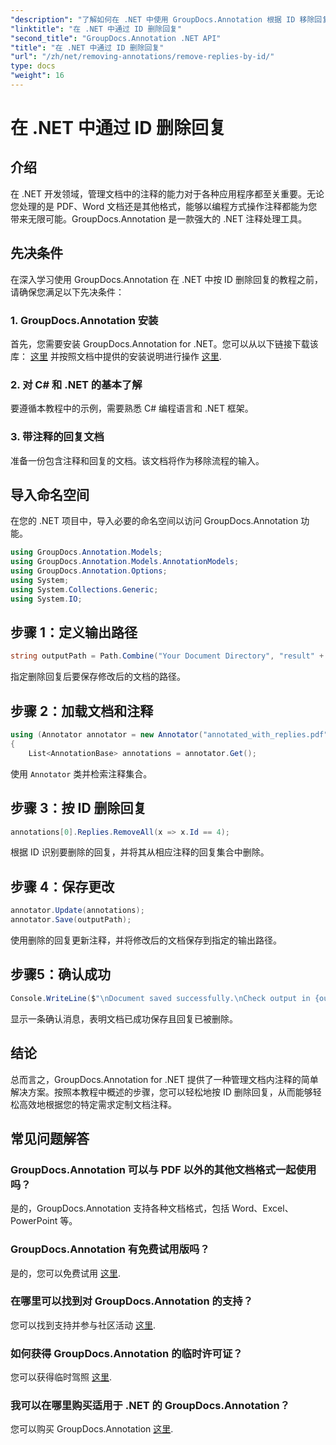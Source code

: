 ```yaml
---
"description": "了解如何在 .NET 中使用 GroupDocs.Annotation 根据 ID 移除回复。按照我们的分步教程，高效管理文档注释。"
"linktitle": "在 .NET 中通过 ID 删除回复"
"second_title": "GroupDocs.Annotation .NET API"
"title": "在 .NET 中通过 ID 删除回复"
"url": "/zh/net/removing-annotations/remove-replies-by-id/"
type: docs
"weight": 16
---
```


# 在 .NET 中通过 ID 删除回复

## 介绍
在 .NET 开发领域，管理文档中的注释的能力对于各种应用程序都至关重要。无论您处理的是 PDF、Word 文档还是其他格式，能够以编程方式操作注释都能为您带来无限可能。GroupDocs.Annotation 是一款强大的 .NET 注释处理工具。
## 先决条件
在深入学习使用 GroupDocs.Annotation 在 .NET 中按 ID 删除回复的教程之前，请确保您满足以下先决条件：
### 1. GroupDocs.Annotation 安装
首先，您需要安装 GroupDocs.Annotation for .NET。您可以从以下链接下载该库： [这里](https://releases.groupdocs.com/annotation/net/) 并按照文档中提供的安装说明进行操作 [这里](https://tutorials。groupdocs.com/annotation/net/).
### 2. 对 C# 和 .NET 的基本了解
要遵循本教程中的示例，需要熟悉 C# 编程语言和 .NET 框架。
### 3. 带注释的回复文档
准备一份包含注释和回复的文档。该文档将作为移除流程的输入。

## 导入命名空间
在您的 .NET 项目中，导入必要的命名空间以访问 GroupDocs.Annotation 功能。
```csharp
using GroupDocs.Annotation.Models;
using GroupDocs.Annotation.Models.AnnotationModels;
using GroupDocs.Annotation.Options;
using System;
using System.Collections.Generic;
using System.IO;
```
## 步骤 1：定义输出路径
```csharp
string outputPath = Path.Combine("Your Document Directory", "result" + Path.GetExtension("input.pdf"));
```
指定删除回复后要保存修改后的文档的路径。
## 步骤 2：加载文档和注释
```csharp
using (Annotator annotator = new Annotator("annotated_with_replies.pdf"))
{
    List<AnnotationBase> annotations = annotator.Get();
```
使用 `Annotator` 类并检索注释集合。
## 步骤 3：按 ID 删除回复
```csharp
annotations[0].Replies.RemoveAll(x => x.Id == 4);
```
根据 ID 识别要删除的回复，并将其从相应注释的回复集合中删除。
## 步骤 4：保存更改
```csharp
annotator.Update(annotations);
annotator.Save(outputPath);
```
使用删除的回复更新注释，并将修改后的文档保存到指定的输出路径。
## 步骤5：确认成功
```csharp
Console.WriteLine($"\nDocument saved successfully.\nCheck output in {outputPath}.");
```
显示一条确认消息，表明文档已成功保存且回复已被删除。

## 结论
总而言之，GroupDocs.Annotation for .NET 提供了一种管理文档内注释的简单解决方案。按照本教程中概述的步骤，您可以轻松地按 ID 删除回复，从而能够轻松高效地根据您的特定需求定制文档注释。
## 常见问题解答
### GroupDocs.Annotation 可以与 PDF 以外的其他文档格式一起使用吗？
是的，GroupDocs.Annotation 支持各种文档格式，包括 Word、Excel、PowerPoint 等。
### GroupDocs.Annotation 有免费试用版吗？
是的，您可以免费试用 [这里](https://releases。groupdocs.com/).
### 在哪里可以找到对 GroupDocs.Annotation 的支持？
您可以找到支持并参与社区活动 [这里](https://forum。groupdocs.com/c/annotation/10).
### 如何获得 GroupDocs.Annotation 的临时许可证？
您可以获得临时驾照 [这里](https://purchase。groupdocs.com/temporary-license/).
### 我可以在哪里购买适用于 .NET 的 GroupDocs.Annotation？
您可以购买 GroupDocs.Annotation [这里](https://purchase。groupdocs.com/buy).